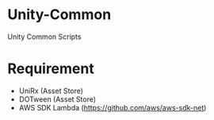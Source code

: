 # Unity-Common
Unity Common Scripts 

# Requirement
- UniRx (Asset Store)
- DOTween (Asset Store)
- AWS SDK Lambda (https://github.com/aws/aws-sdk-net)
